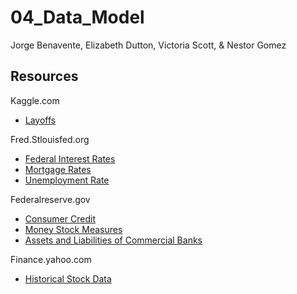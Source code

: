 # 04_Data_Model
Jorge Benavente, 
Elizabeth Dutton,
Victoria Scott,
& Nestor Gomez


## Resources
Kaggle.com
- [Layoffs](https://www.kaggle.com/datasets/theakhilb/layoffs-data-2022/data)

Fred.Stlouisfed.org
- [Federal Interest Rates](https://fred.stlouisfed.org/series/FEDFUNDS)
- [Mortgage Rates](https://fred.stlouisfed.org/series/MORTGAGE30US)
- [Unemployment Rate](https://fred.stlouisfed.org/series/UNRATE)

Federalreserve.gov
- [Consumer Credit](https://www.federalreserve.gov/releases/G19/default.htm)
- [Money Stock Measures](https://www.federalreserve.gov/releases/H6/default.htm)
- [Assets and Liabilities of Commercial Banks](https://www.federalreserve.gov/releases/H8/default.htm)

Finance.yahoo.com
- [Historical Stock Data](https://finance.yahoo.com/quote/%5EGSPC/history/?guccounter=1guce_referrer=aHR0cHM6Ly93d3cuZ29vZ2xlLmNvbS8guce_referrer_sig=AQAAACgcAAflw6EY-jFGh7VmV6ZXePq034LmPxwwUsQMxhhtfb_Ymbt3nR3yhbIZYdg71J5aBAvS9SBoRLgNspulwdioiw4licbG28hNPeOTLLNJm5U47qPCMSortE0CU7pwXF7MwS_GzmO7-mGh47ksGgN7zMBkWxoVDO680acXtHnx&frequency=1mo)

